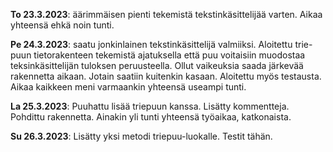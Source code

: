 **To 23.3.2023**: äärimmäisen pienti tekemistä tekstinkäsittelijää varten. Aikaa yhteensä ehkä noin tunti.

**Pe 24.3.2023**: saatu jonkinlainen tekstinkäsittelijä valmiiksi. Aloitettu trie-puun tietorakenteen tekemistä ajatuksella että puu 
voitaisiin muodostaa teksinkäsittelijän tuloksen peruusteella. Ollut vaikeuksia saada järkevää rakennetta aikaan. Jotain saatiin kuitenkin kasaan.
Aloitettu myös testausta. Aikaa kaikkeen meni varmaankin yhteensä useampi tunti.

**La 25.3.2023**: Puuhattu lisää triepuun kanssa. Lisätty kommentteja. Pohdittu rakennetta. Ainakin yli tunti yhteensä työaikaa, katkonaista.

**Su 26.3.2023**: Lisätty yksi metodi triepuu-luokalle. Testit tähän.

